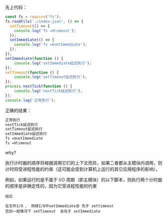 先上代码：

```js
const fs = require('fs');
fs.readFile('./index.json', () => {
  setTimeout(() => {
    console.log('fs =》timeout');
  });
  setImmediate(() => {
    console.log('fs =》setImmediate');
  });
});
setImmediate(function () {
    console.log('setImmediate延迟执行'); 
});
setTimeout(function () {
    console.log('setTimeout延迟执行'); 
});
process.nextTick(function () { 
    console.log('nextTick延迟执行');
});
console.log('正常执行');
```

正确的结果：

```txt
正常执行
nextTick延迟执行
setTimeout延迟执行
setImmediate延迟执行
fs =》setImmediate
fs =》timeout
```

why?

执行计时器的顺序将根据调用它们的上下文而异。如果二者都从主模块内调用，则计时将受进程性能的约束（这可能会受到计算机上运行的其它应用程序的影响）。

例如，如果运行的是不属于 I/O 周期（即主模块）的以下脚本，则执行两个计时器的顺序是非确定性的，因为它受进程性能的约束

`结论`

```
在文件I/O 、 网络I/O中setImmediate会 先于 settimeout 
否则一般情况下 setTimeout  会先于 setImmediate
```

